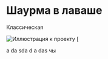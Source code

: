 # Шаурма в лаваше

Классическая

![Иллюстрация к проекту](https://www.google.com/url?sa=i&url=https%3A%2F%2Fru.freepik.com%2Fphotos%2F%25D1%2588%25D0%25B0%25D1%2583%25D1%2580%25D0%25BC%25D0%25B0&psig=AOvVaw0dJvZv4ZHuVnZoVRfcjtQl&ust=1710700240790000&source=images&cd=vfe&opi=89978449&ved=0CBMQjRxqFwoTCIjfrJO1-YQDFQAAAAAdAAAAABAE)
[

a
da
sda
d
a
das
чы
